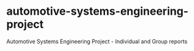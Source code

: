 # automotive-systems-engineering-project
Automotive Systems Engineering Project - Individual and Group reports
